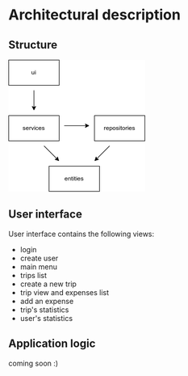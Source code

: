 # Architectural description

## Structure
<img src="structure-subfolders.png"> 

## User interface
User interface contains the following views:
- login 
- create user
- main menu
- trips list
- create a new trip
- trip view and expenses list
- add an expense
- trip's statistics
- user's statistics


## Application logic
coming soon :)
